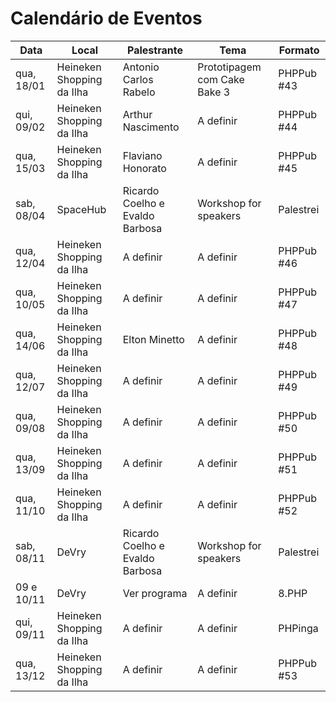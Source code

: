 Calendário de Eventos
=====================

| Data       | Local                     | Palestrante                     | Tema                         | Formato    |
|------------|---------------------------|---------------------------------|------------------------------|------------|
| qua, 18/01 | Heineken Shopping da Ilha | Antonio Carlos Rabelo           | Prototipagem com Cake Bake 3 | PHPPub #43 |
| qui, 09/02 | Heineken Shopping da Ilha | Arthur Nascimento               | A definir                    | PHPPub #44 |
| qua, 15/03 | Heineken Shopping da Ilha | Flaviano Honorato               | A definir                    | PHPPub #45 |
| sab, 08/04 | SpaceHub                  | Ricardo Coelho e Evaldo Barbosa | Workshop for speakers        | Palestrei  |
| qua, 12/04 | Heineken Shopping da Ilha | A definir                       | A definir                    | PHPPub #46 |
| qua, 10/05 | Heineken Shopping da Ilha | A definir                       | A definir                    | PHPPub #47 |
| qua, 14/06 | Heineken Shopping da Ilha | Elton Minetto                   | A definir                    | PHPPub #48 |
| qua, 12/07 | Heineken Shopping da Ilha | A definir                       | A definir                    | PHPPub #49 |
| qua, 09/08 | Heineken Shopping da Ilha | A definir                       | A definir                    | PHPPub #50 |
| qua, 13/09 | Heineken Shopping da Ilha | A definir                       | A definir                    | PHPPub #51 |
| qua, 11/10 | Heineken Shopping da Ilha | A definir                       | A definir                    | PHPPub #52 |
| sab, 08/11 | DeVry                     | Ricardo Coelho e Evaldo Barbosa | Workshop for speakers        | Palestrei  |
| 09 e 10/11 | DeVry                     | Ver programa                    | A definir                    | 8.PHP      |
| qui, 09/11 | Heineken Shopping da Ilha | A definir                       | A definir                    | PHPinga    |
| qua, 13/12 | Heineken Shopping da Ilha | A definir                       | A definir                    | PHPPub #53 |

